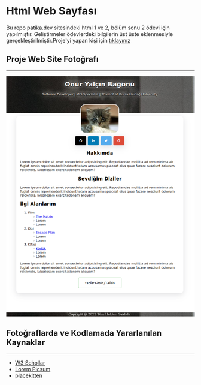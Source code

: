 # Html Web Sayfası
Bu repo patika.dev sitesindeki html 1 ve 2, bölüm sonu 2 ödevi için yapılmıştır. Geliştirmeler ödevlerdeki bilgilerin üst üste eklenmesiyle gerçekleştirilmiştir.Proje'yi yapan kişi için [tıklayınız](https://app.patika.dev/onuryalcin)

## Proje Web Site Fotoğrafı
---

![Proje Resmi](img/web.png)

## Fotoğraflarda ve Kodlamada Yararlanılan Kaynaklar
---
- [W3 Schollar](https://www.w3schools.com/)
- [Lorem Picsum](https://picsum.photos/id/1008/5616/3744)
- [placekitten](https://placekitten.com)



